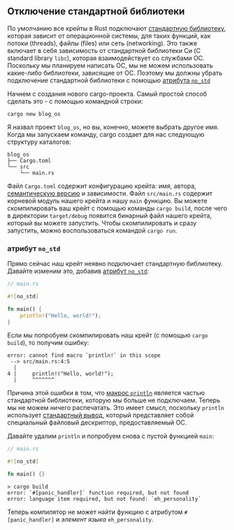 ## Отключение стандартной библиотеки

По умолчанию все крейты в Rust подключают [стандартную библиотеку], которая зависит от операционной системы, для таких функций, как потоки (threads), файлы (files) или сеть (networking). Это также включает в себя зависимость от стандартной библиотеки Си (C standard library `libc`), которая взаимодействует со службами ОС. Поскольку мы планируем написать ОС, мы не можем использовать какие-либо библиотеки, зависящие от ОС. Поэтому мы должны убрать подключение стандартной библиотеки с помощью [атрибута `no_std`]

[стандартную библиотеку]: https://doc.rust-lang.org/std/
[атрибута `no_std`]: https://doc.rust-lang.org/1.30.0/book/first-edition/using-rust-without-the-standard-library.html

Начнем с создания нового cargo-проекта. Самый простой способ сделать это - с помощью командной строки:

```
cargo new blog_os
```
Я назвал проект `blog_os`, но вы, конечно, можете выбрать другое имя. Когда мы запускаем команду, cargo создает для нас следующую структуру каталогов:

```
blog_os
├── Cargo.toml
└── src
    └── main.rs
```

Файл `Cargo.toml` содержит конфигурацию крейта: имя, автора, [семантическую версию] и зависимости. Файл `src/main.rs` содержит корневой модуль нашего крейта и нашу `main` функцию. Вы можете скомпилировать ваш крейт с помощью команды `cargo build`, после чего в директории `target/debug` появится бинарный файл нашего крейта, который вы можете запустить. Чтобы скомпилировать и сразу запустить, можно воспользоваться командой `cargo run`.

[семантическую версию]: https://semver.org/

### атрибут `no_std`

Прямо сейчас наш крейт неявно подключает стандартную библиотеку. Давайте изменим это, добавив [атрибут `no_std`]:

[атрибут `no_std`]: https://doc.rust-lang.org/1.30.0/book/first-edition/using-rust-without-the-standard-library.html

```rust
// main.rs

#![no_std]

fn main() {
    println!("Hello, world!");
}
```

Если мы попробуем скомпилировать наш крейт (с помощью `cargo build`), то получим ошибку:

```
error: cannot find macro `println!` in this scope
 --> src/main.rs:4:5
  |
4 |     println!("Hello, world!");
  |     ^^^^^^^
```

Причина этой ошибки в том, что [макрос `println`] является частью стандартной библиотеки, которую мы больше не подключаем. Теперь мы не можем ничего распечатать. Это имеет смысл, поскольку `println` использует [стандартный вывод], который представляет собой специальный файловый дескриптор, предоставляемый ОС.

[макрос `println`]: https://doc.rust-lang.org/std/macro.println.html
[стандартный вывод]: https://en.wikipedia.org/wiki/Standard_streams#Standard_output_.28stdout.29

Давайте удалим `println` и попробуем снова с пустой функцией `main`:

```rust
// main.rs

#![no_std]

fn main() {}
```

```
> cargo build
error: `#[panic_handler]` function required, but not found
error: language item required, but not found: `eh_personality`
```

Теперь компилятор не может найти функцию с атрибутом `#[panic_handler]` и _элемент языка_ `eh_personality`.